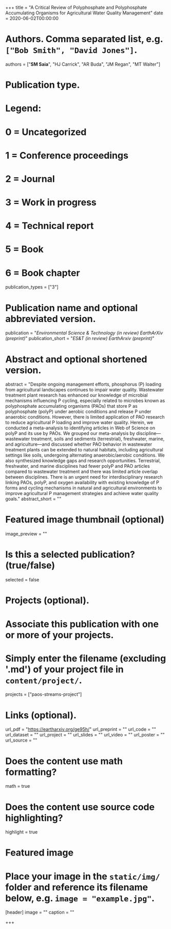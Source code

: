 +++
title = "A Critical Review of Polyphosphate and Polyphosphate Accumulating Organisms for Agricultural Water Quality Management"
date = 2020-06-02T00:00:00

# Authors. Comma separated list, e.g. `["Bob Smith", "David Jones"]`.
authors = ["**SM Saia**", "HJ Carrick", "AR Buda", "JM Regan", "MT Walter"]

# Publication type.
# Legend:
# 0 = Uncategorized
# 1 = Conference proceedings
# 2 = Journal
# 3 = Work in progress
# 4 = Technical report
# 5 = Book
# 6 = Book chapter
publication_types = ["3"]

# Publication name and optional abbreviated version.
publication = "*Environmental Science & Technology (in review) EarthArXiv (preprint)*"
publication_short = "*ES&T (in review) EarthArxiv (preprint)*"

# Abstract and optional shortened version.
abstract = "Despite ongoing management efforts, phosphorus (P) loading from agricultural landscapes continues to impair water quality. Wastewater treatment plant research has enhanced our knowledge of microbial mechanisms influencing P cycling, especially related to microbes known as polyphosphate accumulating organisms (PAOs) that store P as polyphosphate (polyP) under aerobic conditions and release P under anaerobic conditions. However, there is limited application of PAO research to reduce agricultural P loading and improve water quality. Herein, we conducted a meta-analysis to identifying articles in Web of Science on polyP and its use by PAOs. We grouped our meta-analysis by discipline—wastewater treatment, soils and sediments (terrestrial), freshwater, marine, and agriculture—and discussed whether PAO behavior in wastewater treatment plants can be extended to natural habitats, including agricultural settings like soils, undergoing alternating anaerobic/aerobic conditions. We also synthesized knowledge gaps and research opportunities. Terrestrial, freshwater, and marine disciplines had fewer polyP and PAO articles compared to wastewater treatment and there was limited article overlap between disciplines. There is an urgent need for interdisciplinary research linking PAOs, polyP, and oxygen availability with existing knowledge of P forms and cycling mechanisms in natural and agricultural environments to improve agricultural P management strategies and achieve water quality goals."
abstract_short = ""

# Featured image thumbnail (optional)
image_preview = ""

# Is this a selected publication? (true/false)
selected = false

# Projects (optional).
#   Associate this publication with one or more of your projects.
#   Simply enter the filename (excluding '.md') of your project file in `content/project/`.
projects = ["paos-streams-project"]

# Links (optional).
url_pdf = "https://eartharxiv.org/ge95h/"
url_preprint = ""
url_code = ""
url_dataset = ""
url_project = ""
url_slides = ""
url_video = ""
url_poster = ""
url_source = ""

# Does the content use math formatting?
math = true

# Does the content use source code highlighting?
highlight = true

# Featured image
# Place your image in the `static/img/` folder and reference its filename below, e.g. `image = "example.jpg"`.
[header]
image = ""
caption = ""

+++